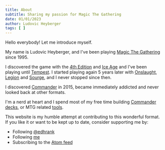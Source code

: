 ```yaml
---
title: About
subtitle: Sharing my passion for Magic The Gathering
date: 01/01/2023
author: Ludovic Heyberger
tags: [ ]
---
```


Hello everybody! Let me introduce myself.

My name is Ludovic Heyberger, and I've been playing [Magic The Gathering][Magic The Gathering] since 1995.

I discovered the game with the [4th Edition][4th Edition] and [Ice Age][Ice Age] and I've been playing until [Tempest][Tempest].
I started playing again 5 years later with [Onslaught][Onslaught], [Legion][Legion] and [Sourge][Sourge], and I never stopped since then.

I discovered [Commander][Commander] in 2015, became immediately addicted and never looked back at other formats.

I'm a nerd at heart and I spend most of my free time building [Commander decks][Commander decks], or MTG related [tools][tools].

This website is my humble attempt at contributing to this wonderful format.
If you like it or want to be kept up to date, consider supporting me by:

- Following [@edhrank](https://twitter.com/edhrank)
- Following [me](https://twitter.com/lheybergermtg)
- Subscribing to the [Atom feed](./feed.atom)


[Commander decks]:https://www.moxfield.com/users/lheyberger
[tools]:./archives.html#tools
[4th Edition]:https://scryfall.com/sets/4ed
[Commander]:http://mtgcommander.net
[Ice Age]:https://scryfall.com/sets/ice
[Legion]:https://scryfall.com/sets/lgn
[Magic The Gathering]:https://magic.wizards.com
[Onslaught]:https://scryfall.com/sets/ons
[Sourge]:https://scryfall.com/sets/scg
[Tempest]:https://scryfall.com/sets/tmp
